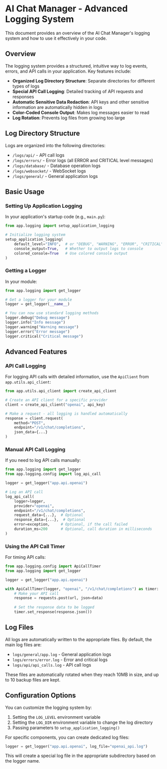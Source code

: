 # AI Chat Manager - Advanced Logging System

This document provides an overview of the AI Chat Manager's logging system and how to use it effectively in your code.

## Overview

The logging system provides a structured, intuitive way to log events, errors, and API calls in your application. Key features include:

- **Organized Log Directory Structure**: Separate directories for different types of logs
- **Special API Call Logging**: Detailed tracking of API requests and responses
- **Automatic Sensitive Data Redaction**: API keys and other sensitive information are automatically hidden in logs
- **Color-Coded Console Output**: Makes log messages easier to read
- **Log Rotation**: Prevents log files from growing too large

## Log Directory Structure

Logs are organized into the following directories:

- `/logs/api/` - API call logs
- `/logs/errors/` - Error logs (all ERROR and CRITICAL level messages)
- `/logs/database/` - Database operation logs
- `/logs/websocket/` - WebSocket logs
- `/logs/general/` - General application logs

## Basic Usage

### Setting Up Application Logging

In your application's startup code (e.g., `main.py`):

```python
from app.logging import setup_application_logging

# Initialize logging system
setup_application_logging(
    default_level="INFO",  # or "DEBUG", "WARNING", "ERROR", "CRITICAL"
    console_output=True,   # Whether to output logs to console
    colored_console=True   # Use colored console output
)
```

### Getting a Logger

In your module:

```python
from app.logging import get_logger

# Get a logger for your module
logger = get_logger(__name__)

# You can now use standard logging methods
logger.debug("Debug message")
logger.info("Info message")
logger.warning("Warning message")
logger.error("Error message")
logger.critical("Critical message")
```

## Advanced Features

### API Call Logging

For logging API calls with detailed information, use the `ApiClient` from `app.utils.api_client`:

```python
from app.utils.api_client import create_api_client

# Create an API client for a specific provider
client = create_api_client("openai", api_key)

# Make a request - all logging is handled automatically
response = client.request(
    method="POST",
    endpoint="/v1/chat/completions",
    json_data={...}
)
```

### Manual API Call Logging

If you need to log API calls manually:

```python
from app.logging import get_logger
from app.logging.config import log_api_call

logger = get_logger("app.api.openai")

# Log an API call
log_api_call(
    logger=logger,
    provider="openai",
    endpoint="/v1/chat/completions",
    request_data={...},  # Optional
    response_data={...},  # Optional
    error=exception,     # Optional, if the call failed
    duration_ms=200      # Optional, call duration in milliseconds
)
```

### Using the API Call Timer

For timing API calls:

```python
from app.logging.config import ApiCallTimer
from app.logging import get_logger

logger = get_logger("app.api.openai")

with ApiCallTimer(logger, "openai", "/v1/chat/completions") as timer:
    # Make your API call
    response = requests.post(url, json=data)
    
    # Set the response data to be logged
    timer.set_response(response.json())
```

## Log Files

All logs are automatically written to the appropriate files. By default, the main log files are:

- `logs/general/app.log` - General application logs
- `logs/errors/error.log` - Error and critical logs
- `logs/api/api_calls.log` - API call logs

These files are automatically rotated when they reach 10MB in size, and up to 10 backup files are kept.

## Configuration Options

You can customize the logging system by:

1. Setting the `LOG_LEVEL` environment variable
2. Setting the `LOG_DIR` environment variable to change the log directory
3. Passing parameters to `setup_application_logging()`

For specific components, you can create dedicated log files:

```python
logger = get_logger("app.api.openai", log_file="openai_api.log")
```

This will create a special log file in the appropriate subdirectory based on the logger name.
